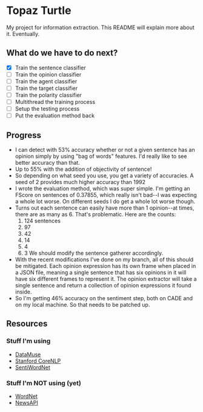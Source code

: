 # Topaz Turtle

My project for information extraction. This README will explain more about it. Eventually.

## What do we have to do next?

- [x] Train the sentence classifier
- [ ] Train the opinion classifier
- [ ] Train the agent classifier
- [ ] Train the target classifier
- [ ] Train the polarity classifier
- [ ] Multithread the training process
- [ ] Setup the testing process
- [ ] Put the evaluation method back

## Progress

* I can detect with 53% accuracy whether or not a given sentence has an opinion simply by using "bag of words" features.
I'd really like to see better accuracy than that.
* Up to 55% with the addition of objectivity of sentence!
* So depending on what seed you use, you get a variety of accuracies. A seed of 2 provides much higher accuracy than 1992
* I wrote the evaluation method, which was super simple. I'm getting an FScore on sentences of 0.37855, which really isn't
bad--I was expecting a whole lot worse. On different seeds I do get a whole lot worse though.
* Turns out each sentence can easily have more than 1 opinion--at times, there are as many as 6. That's problematic. Here
are the counts:
    1. 124 sentences
    2. 97
    3. 42
    4. 14
    5. 4
    6. 3
We should modify the sentence gatherer accordingly.
* With the recent modifications I've done on my branch, all of this should be mitigated. Each opinion expression has
its own frame when placed in a JSON file, meaning a single sentence that has six opinions in it will have six different
frames to represent it. The opinion extractor will take a single sentence and return a collection of opinion expressions
it found inside.
* So I'm getting 46% accuracy on the sentiment step, both on CADE and on my local machine. So that needs to be patched up.

## Resources

### Stuff I'm using

* [DataMuse](http://www.datamuse.com/api/)
* [Stanford CoreNLP](https://stanfordnlp.github.io/CoreNLP/simple.html)
* [SentiWordNet](http://sentiwordnet.isti.cnr.it/)

### Stuff I'm NOT using (yet)

* [WordNet](https://wordnet.princeton.edu/)
* [NewsAPI](https://newsapi.org/)
